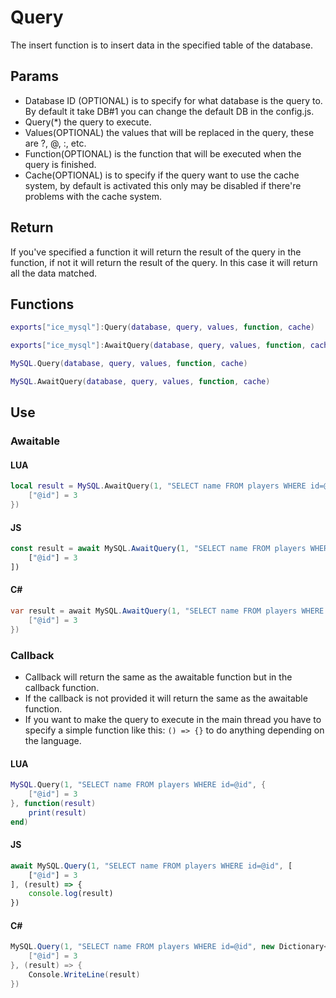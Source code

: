 # Query
The insert function is to insert data in the specified table of the database.

## Params
- Database ID (OPTIONAL) is to specify for what database is the query to. By default it take DB#1 you can change the default DB in the config.js.
- Query(*) the query to execute.
- Values(OPTIONAL) the values that will be replaced in the query, these are ?, @, :, etc.
- Function(OPTIONAL) is the function that will be executed when the query is finished.
- Cache(OPTIONAL) is to specify if the query want to use the cache system, by default is activated this only may be disabled if there're problems with the cache system.

## Return
If you've specified a function it will return the result of the query in the function, if not it will return the result of the query.
In this case it will return all the data matched.

## Functions
```lua
exports["ice_mysql"]:Query(database, query, values, function, cache)
```
```lua
exports["ice_mysql"]:AwaitQuery(database, query, values, function, cache)
```
```lua
MySQL.Query(database, query, values, function, cache)
```
```lua
MySQL.AwaitQuery(database, query, values, function, cache)
```

## Use
### Awaitable
#### LUA
```lua
local result = MySQL.AwaitQuery(1, "SELECT name FROM players WHERE id=@id", {
    ["@id"] = 3
})
```
#### JS
```js
const result = await MySQL.AwaitQuery(1, "SELECT name FROM players WHERE id=@id", [
    ["@id"] = 3
])
```
#### C#
```cs
var result = await MySQL.AwaitQuery(1, "SELECT name FROM players WHERE id=@id", new Dictionary<string, object>() {
    ["@id"] = 3
})
```

### Callback
- Callback will return the same as the awaitable function but in the callback function.
- If the callback is not provided it will return the same as the awaitable function.
- If you want to make the query to execute in the main thread you have to specify a simple function like this: `() => {}` to do anything depending on the language.
#### LUA
```lua
MySQL.Query(1, "SELECT name FROM players WHERE id=@id", {
    ["@id"] = 3
}, function(result)
    print(result)
end)
```
#### JS
```js
await MySQL.Query(1, "SELECT name FROM players WHERE id=@id", [
    ["@id"] = 3
], (result) => {
    console.log(result)
})
```
#### C#
```cs
MySQL.Query(1, "SELECT name FROM players WHERE id=@id", new Dictionary<string, object>() {
    ["@id"] = 3
}, (result) => {
    Console.WriteLine(result)
})
```